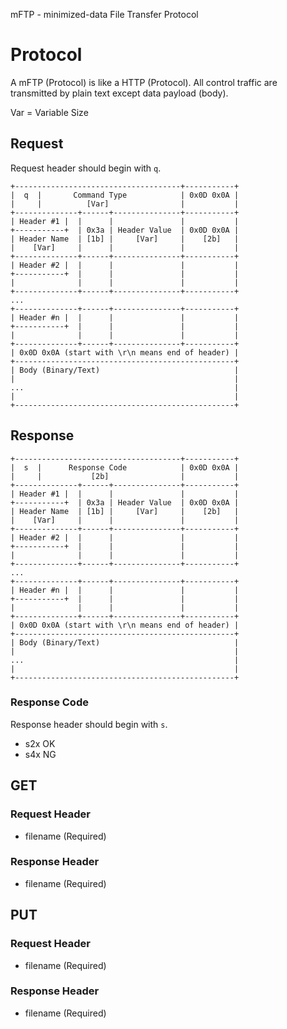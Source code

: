 mFTP - minimized-data File Transfer Protocol

Protocol
========
A mFTP (Protocol) is like a HTTP (Protocol).
All control traffic are transmitted by plain text except data payload (body).

Var = Variable Size

## Request
Request header should begin with `q`.

```
+-------------------------------------+-----------+
|  q  |       Command Type            | 0x0D 0x0A |
|     |          [Var]                |           |
+--------------+------+---------------+-----------+
| Header #1 |  |      |               |           |
+-----------+  | 0x3a | Header Value  | 0x0D 0x0A |
| Header Name  | [1b] |     [Var]     |    [2b]   |
|    [Var]     |      |               |           |
+--------------+------+---------------+-----------+
| Header #2 |  |      |               |           |
+-----------+  |      |               |           |
|              |      |               |           |
+--------------+------+---------------+-----------+
...
+--------------+------+---------------+-----------+
| Header #n |  |      |               |           |
+-----------+  |      |               |           |
|              |      |               |           |
+--------------+------+---------------+-----------+
| 0x0D 0x0A (start with \r\n means end of header) |
+-------------------------------------------------+
| Body (Binary/Text)                              |
|                                                 |
...                                               |
|                                                 |
+-------------------------------------------------+
```

## Response
```
+-------------------------------------+-----------+
|  s  |      Response Code            | 0x0D 0x0A |
|     |           [2b]                |           |
+--------------+------+---------------+-----------+
| Header #1 |  |      |               |           |
+-----------+  | 0x3a | Header Value  | 0x0D 0x0A |
| Header Name  | [1b] |     [Var]     |    [2b]   |
|    [Var]     |      |               |           |
+--------------+------+---------------+-----------+
| Header #2 |  |      |               |           |
+-----------+  |      |               |           |
|              |      |               |           |
+--------------+------+---------------+-----------+
...
+--------------+------+---------------+-----------+
| Header #n |  |      |               |           |
+-----------+  |      |               |           |
|              |      |               |           |
+--------------+------+---------------+-----------+
| 0x0D 0x0A (start with \r\n means end of header) |
+-------------------------------------------------+
| Body (Binary/Text)                              |
|                                                 |
...                                               |
|                                                 |
+-------------------------------------------------+
```

### Response Code
Response header should begin with `s`.

* s2x OK
* s4x NG


## GET
### Request Header
* filename (Required)

### Response Header
* filename (Required)

## PUT
### Request Header
* filename (Required)

### Response Header
* filename (Required)
